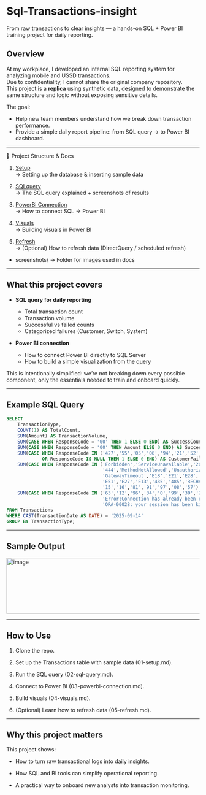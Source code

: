 # Sql-Transactions-insight
From raw transactions to clear insights — a hands-on SQL + Power BI training project for daily reporting.

## Overview
At my workplace, I developed an internal SQL reporting system for analyzing mobile and USSD transactions.  
Due to confidentiality, I cannot share the original company repository.  
This project is a **replica** using synthetic data, designed to demonstrate the same structure and logic without exposing sensitive details.  

The goal:  
- Help new team members understand how we break down transaction performance.  
- Provide a simple daily report pipeline: from SQL query → to Power BI dashboard.

---
📂 Project Structure & Docs

 1. [Setup](01-setup.md)  
 → Setting up the database & inserting sample data

 2. [SQLquery](02-sql-query.md)  
 → The SQL query explained + screenshots of results

 3. [PowerBi Connection](03-powerbi-connection.md)  
 → How to connect SQL → Power BI

 4. [Visuals](04-visuals.md)  
 → Building visuals in Power BI

 5. [Refresh](05-refresh.md )  
 → (Optional) How to refresh data (DirectQuery / scheduled refresh)

- screenshots/
 → Folder for images used in docs

---

## What this project covers
- **SQL query for daily reporting**  
  - Total transaction count  
  - Transaction volume  
  - Successful vs failed counts  
  - Categorized failures (Customer, Switch, System)  

- **Power BI connection**  
  - How to connect Power BI directly to SQL Server  
  - How to build a simple visualization from the query  

This is intentionally simplified: we’re not breaking down every possible component, only the essentials needed to train and onboard quickly.

---

## Example SQL Query
```sql
SELECT
    TransactionType,
    COUNT(1) AS TotalCount,
    SUM(Amount) AS TransactionVolume,
    SUM(CASE WHEN ResponseCode = '00' THEN 1 ELSE 0 END) AS SuccessCount,
    SUM(CASE WHEN ResponseCode = '00' THEN Amount ELSE 0 END) AS SuccessVolume,
    SUM(CASE WHEN ResponseCode IN ('427','55','05','06','94','21','52','62','61','07','53','83','13') 
             OR ResponseCode IS NULL THEN 1 ELSE 0 END) AS CustomerFailCount,
    SUM(CASE WHEN ResponseCode IN ('Forbidden','ServiceUnavailable','208','BadGateway','InternalServerError',
                                   '444','MethodNotAllowed','Unauthorized','434','NotFound','BadRequest','429',
                                   'GatewayTimeout','E18','E21','E28','90000','90091','100','E22','90013','E19',
                                   'E51','E27','E13','435','485','RECHARGE_FAILED','PaymentRequired','92',
                                   '15','16','81','91','97','08','57') THEN 1 ELSE 0 END) AS SwitchFailCount,
    SUM(CASE WHEN ResponseCode IN ('63','12','96','34','0','99','30','26',
                                   'Error:Connection has already been closed.',
                                   'ORA-00028: your session has been killed','31','03') THEN 1 ELSE 0 END) AS SystemFailCount
FROM Transactions
WHERE CAST(TransactionDate AS DATE) = '2025-09-14'
GROUP BY TransactionType;
```
---
## Sample Output
<img width="834" height="146" alt="image" src="https://github.com/user-attachments/assets/bf13d3ec-58b2-4b23-a716-2049975ad3f1" />

---
## How to Use

1. Clone the repo.

2. Set up the Transactions table with sample data (01-setup.md).

3. Run the SQL query (02-sql-query.md).

4. Connect to Power BI (03-powerbi-connection.md).

5. Build visuals (04-visuals.md).

6. (Optional) Learn how to refresh data (05-refresh.md).

---
## Why this project matters

This project shows:

- How to turn raw transactional logs into daily insights.

- How SQL and BI tools can simplify operational reporting.

- A practical way to onboard new analysts into transaction monitoring.
